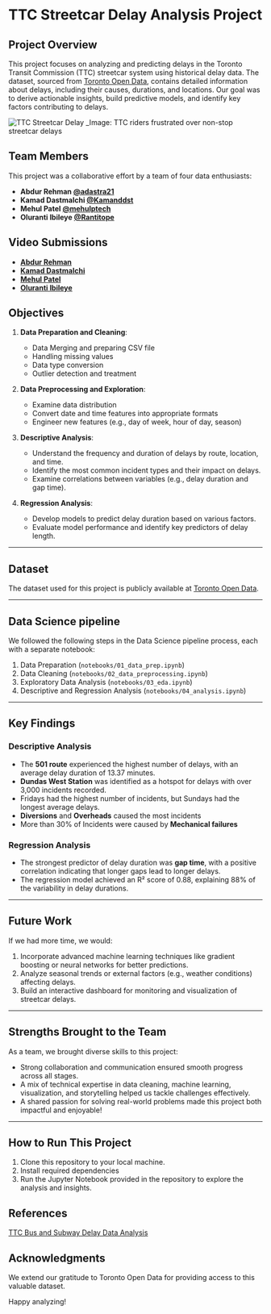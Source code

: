 # TTC Streetcar Delay Analysis Project

## Project Overview

This project focuses on analyzing and predicting delays in the Toronto Transit Commission (TTC) streetcar system using historical delay data. The dataset, sourced from [Toronto Open Data](https://open.toronto.ca/dataset/ttc-streetcar-delay-data/), contains detailed information about delays, including their causes, durations, and locations. Our goal was to derive actionable insights, build predictive models, and identify key factors contributing to delays.

![TTC Streetcar Delay](https://nowtoronto.com/wp-content/uploads/2023/11/Untitled-design-67-1-2048x1044.webp)
\_Image: TTC riders frustrated over non-stop streetcar delays

## Team Members

This project was a collaborative effort by a team of four data enthusiasts:

- **Abdur Rehman [@adastra21](https://github.com/adastra21)**
- **Kamad Dastmalchi [@Kamanddst](https://github.com/Kamanddst)**
- **Mehul Patel [@mehulptech](https://github.com/mehulptech)**
- **Oluranti Ibileye [@Rantitope](https://github.com/Rantitope)**

## Video Submissions

- **[Abdur Rehman]()**
- **[Kamad Dastmalchi]()**
- **[Mehul Patel](https://drive.google.com/file/d/19X77LmoSs9dfkaNwa_4b8ldVDgMRkJa_/view)**
- **[Oluranti Ibileye]()**

## Objectives

1. **Data Preparation and Cleaning**:

   - Data Merging and preparing CSV file
   - Handling missing values
   - Data type conversion
   - Outlier detection and treatment

2. **Data Preprocessing and Exploration**:

   - Examine data distribution
   - Convert date and time features into appropriate formats
   - Engineer new features (e.g., day of week, hour of day, season)

3. **Descriptive Analysis**:

   - Understand the frequency and duration of delays by route, location, and time.
   - Identify the most common incident types and their impact on delays.
   - Examine correlations between variables (e.g., delay duration and gap time).

4. **Regression Analysis**:

   - Develop models to predict delay duration based on various factors.
   - Evaluate model performance and identify key predictors of delay length.

---

## Dataset

The dataset used for this project is publicly available at [Toronto Open Data](https://open.toronto.ca/dataset/ttc-streetcar-delay-data/).

---

## Data Science pipeline

We followed the following steps in the Data Science pipeline process, each with a separate notebook:

1. Data Preparation (`notebooks/01_data_prep.ipynb`)
2. Data Cleaning (`notebooks/02_data_preprocessing.ipynb`)
3. Exploratory Data Analysis (`notebooks/03_eda.ipynb`)
4. Descriptive and Regression Analysis (`notebooks/04_analysis.ipynb`)

---

## Key Findings

### Descriptive Analysis

- The **501 route** experienced the highest number of delays, with an average delay duration of 13.37 minutes.
- **Dundas West Station** was identified as a hotspot for delays with over 3,000 incidents recorded.
- Fridays had the highest number of incidents, but Sundays had the longest average delays.
- **Diversions** and **Overheads** caused the most incidents
- More than 30% of Incidents were caused by **Mechanical failures**

### Regression Analysis

- The strongest predictor of delay duration was **gap time**, with a positive correlation indicating that longer gaps lead to longer delays.
- The regression model achieved an R² score of 0.88, explaining 88% of the variability in delay durations.

---

## Future Work

If we had more time, we would:

1. Incorporate advanced machine learning techniques like gradient boosting or neural networks for better predictions.
2. Analyze seasonal trends or external factors (e.g., weather conditions) affecting delays.
3. Build an interactive dashboard for monitoring and visualization of streetcar delays.

---

## Strengths Brought to the Team

As a team, we brought diverse skills to this project:

- Strong collaboration and communication ensured smooth progress across all stages.
- A mix of technical expertise in data cleaning, machine learning, visualization, and storytelling helped us tackle challenges effectively.
- A shared passion for solving real-world problems made this project both impactful and enjoyable!

---

## How to Run This Project

1. Clone this repository to your local machine.
2. Install required dependencies
3. Run the Jupyter Notebook provided in the repository to explore the analysis and insights.

## References

[TTC Bus and Subway Delay Data Analysis](https://github.com/JasonYao3/TTC_transit_delay_proj?tab=readme-ov-file#Summary_of_Findings)

## Acknowledgments

We extend our gratitude to Toronto Open Data for providing access to this valuable dataset.

Happy analyzing!
